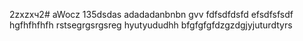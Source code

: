 2zxzxч2# aWocz
135dsdas
adadadanbnbn
gvv
fdfsdfdsfd
efsdfsfsdf
hgfhfhfhfh
rstsegrgsrgsreg
hyutyududhh
bfgfgfgfdzgzdgjyjuturdtyrs
